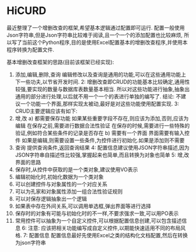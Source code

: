 # HiCURD
最近整理了一个增删改查的框架,希望基本逻辑通过配置即可运行.
配置一般使用Json字符串,但是Json字符串比较难于阅读,且一个一个的添加配置也比较麻烦,
所以写了当前这个Python程序,目的是使用Excel配置基本的增删改查程序,并使用本程序转换为配置文件.

基本增删改查框架的思路(目前该框架已经实现):
1) 添加,编辑,删除,查询
编辑修改以及查询是通用的功能,可以在这些通用功能上下一些功夫,以节省开发时间.
2: 增删改查即CRUD的功能基本比较确定,通用性较强,要实现的数量与数据库表数量基本相当.
所以对这些功能进行抽象,抽象出通用的部分进行处理,以后就不用一个一个的表进行单独的编写了.
结论: 
不建议一个功能一个界面,那样实现太被动,最好是对这些功能使用配置实现.
3: CRUD主要逻辑应该有如下:
1) 增,改
a) 都需要保存功能
如果某些重要字段不存在,则应该为添加,否则,应该为编辑
在保存之前,需要进行数据合法性验证
在保存的时候,需要进行一些特殊的验证,例如符合某些条件的记录是否存在
b) 需要有一个界面
界面需要有输入控件
如果是编辑,则需要设置一些条件,为控件进行初始化.如果是添加则不需要
2) 查询
提供查询条件,返回查询结果
4: 配置信息建议使用JSON字符串描述,因为JSON字符串自描述性比较强,掌握起来也简单,而且转换为对象也简单
5: 增,改界面的思路
1) 保存时,从控件中获取的是一个类对象,建议使用VO表示
2) 编辑初始化时,初始化数据为一个类对象
3) 可以创建控件与对象属性的一个对应关系
4) 可以为孔家和对象属性添加一组合法性验证规则
5) 可以对保存逻辑抽象出一个逻辑
6) 如果表中存在外间关系,可以调用单选框,弹出界面等进行选择 
7) 保存时的对象有可能与初始化时的不一样,不要求强求一致,可以用PO表示
8) 常用控件可以抽象为一个自定义控件,可以根据配置信息创建,可以包含描述信息
6: 注意:
应该把相关功能编写成自定义控件,以期能快速适用不同的布局风格.
7: 配置信息
配置信息最好先使用Excel之类的结构化文档配置,然后在转换为json字符串


